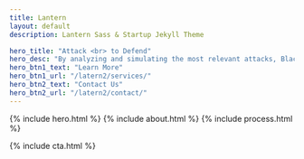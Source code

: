 ```yaml
---
title: Lantern
layout: default
description: Lantern Sass & Startup Jekyll Theme

hero_title: "Attack <br> to Defend"
hero_desc: "By analyzing and simulating the most relevant attacks, Black Lantern Security delivers solutions that provide immediate reductions in organizational risk."
hero_btn1_text: "Learn More"
hero_btn1_url: "/latern2/services/"
hero_btn2_text: "Contact Us"
hero_btn2_url: "/latern2/contact/"
---
```


{% include hero.html %}
{% include about.html %}
{% include process.html %}

{% include cta.html %}

